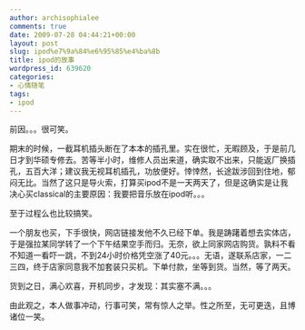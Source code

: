 ```yaml
---
author: archisophialee
comments: true
date: 2009-07-28 04:44:21+00:00
layout: post
slug: ipod%e7%9a%84%e6%95%85%e4%ba%8b
title: ipod的故事
wordpress_id: 639620
categories:
- 心情随笔
tags:
- ipod
---
```


前因。。。很可笑。

 

期末的时候，一截耳机插头断在了本本的插孔里。实在很忙，无暇顾及，于是前几日才到华硕专修去。苦等半小时，维修人员出来道，确实取不出来，只能返厂换插孔，五百大洋；建议我无视耳机插孔，功放便好。悻悻然，长途跋涉回到住地，郁闷无比。当然了这只是导火索，打算买ipod不是一天两天了，但是这确实是让我决心买classical的主要原因：我要把音乐放在ipod听。。。

 

至于过程么也比较搞笑。

 

一个朋友也买，下手很快，网店链接发他不久已经下单。我是踌躇着想去实体店，于是强拉某同学转了一个下午结果空手而归。无奈，欲上同家网店购货。孰料不看不知道一看吓一跳，不到24小时价格凭空涨了40元。。。无语，遂联系店家，一二三四，终于店家同意我不加套装只买机。下单付款，坐等到货。当然，等了两天。

 

货到之日，满心欢喜，开机同步，才发现：其实塞不满。。。

 

由此观之，本人做事冲动，行事可笑，常有惊人之举。性之所至，无可更迭，且博诸位一笑。
